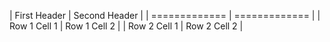 | First Header  | Second Header |
| ============= | ============= |
| Row 1 Cell 1  | Row 1 Cell 2  |
| Row 2 Cell 1  | Row 2 Cell 2  |
